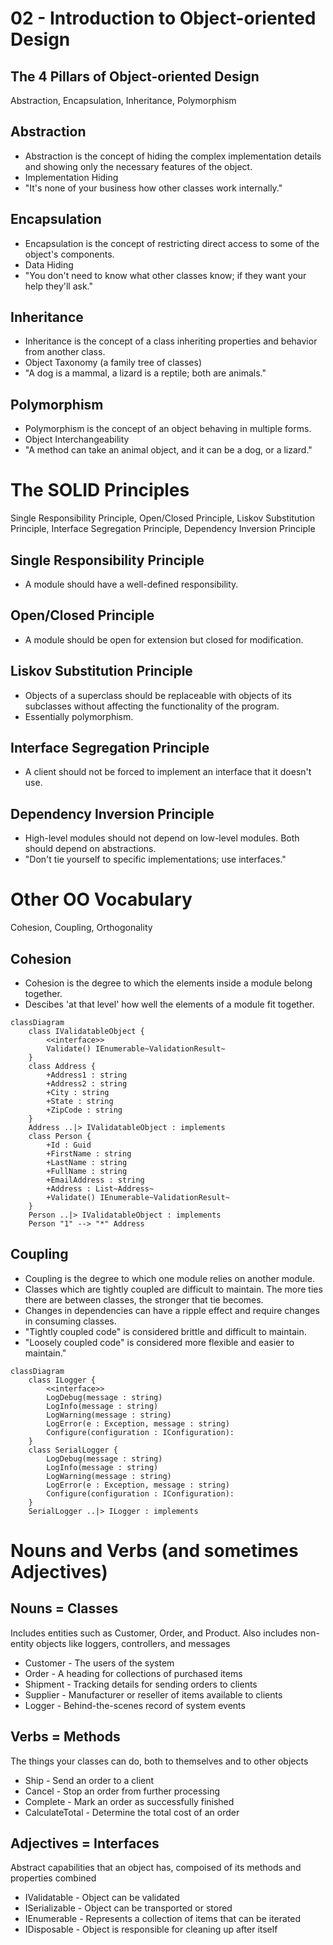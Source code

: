 # 02 - Introduction to Object-oriented Design

## The 4 Pillars of Object-oriented Design
Abstraction, Encapsulation, Inheritance, Polymorphism

## Abstraction
- Abstraction is the concept of hiding the complex implementation details and showing only the necessary features of the object.
- Implementation Hiding
- "It's none of your business how other classes work internally."

## Encapsulation
- Encapsulation is the concept of restricting direct access to some of the object's components.
- Data Hiding
- "You don't need to know what other classes know; if they want your help they'll ask."

## Inheritance
- Inheritance is the concept of a class inheriting properties and behavior from another class.
- Object Taxonomy (a family tree of classes)
- "A dog is a mammal, a lizard is a reptile; both are animals."

## Polymorphism
- Polymorphism is the concept of an object behaving in multiple forms.
- Object Interchangeability
- "A method can take an animal object, and it can be a dog, or a lizard."

# The SOLID Principles
Single Responsibility Principle, Open/Closed Principle, Liskov Substitution Principle, Interface Segregation Principle, Dependency Inversion Principle

## Single Responsibility Principle
- A module should have a well-defined responsibility.

## Open/Closed Principle
- A module should be open for extension but closed for modification.

## Liskov Substitution Principle
- Objects of a superclass should be replaceable with objects of its subclasses without affecting the functionality of the program.
- Essentially polymorphism.

## Interface Segregation Principle
- A client should not be forced to implement an interface that it doesn't use.

## Dependency Inversion Principle
- High-level modules should not depend on low-level modules. Both should depend on abstractions.
- "Don't tie yourself to specific implementations; use interfaces."

# Other OO Vocabulary
Cohesion, Coupling, Orthogonality

## Cohesion
- Cohesion is the degree to which the elements inside a module belong together.
- Descibes 'at that level' how well the elements of a module fit together.
```mermaid
classDiagram
	class IValidatableObject {
		<<interface>>
		Validate() IEnumerable~ValidationResult~
	}
	class Address {
		+Address1 : string
		+Address2 : string
		+City : string
		+State : string
		+ZipCode : string
	}
	Address ..|> IValidatableObject : implements
	class Person {
		+Id : Guid
		+FirstName : string
		+LastName : string
		+FullName : string
		+EmailAddress : string
		+Address : List~Address~
		+Validate() IEnumerable~ValidationResult~
	}
	Person ..|> IValidatableObject : implements
	Person "1" --> "*" Address
```

## Coupling
- Coupling is the degree to which one module relies on another module.
- Classes which are tightly coupled are difficult to maintain.  The more ties there are between classes, the stronger that tie becomes.
- Changes in dependencies can have a ripple effect and require changes in consuming classes.
- "Tightly coupled code" is considered brittle and difficult to maintain.
- "Loosely coupled code" is considered more flexible and easier to maintain."
```mermaid
classDiagram
	class ILogger {
		<<interface>>
		LogDebug(message : string)
		LogInfo(message : string)
		LogWarning(message : string)
		LogError(e : Exception, message : string)
		Configure(configuration : IConfiguration):
	}
	class SerialLogger {
		LogDebug(message : string)
		LogInfo(message : string)
		LogWarning(message : string)
		LogError(e : Exception, message : string)
		Configure(configuration : IConfiguration):
	}
	SerialLogger ..|> ILogger : implements
```

# Nouns and Verbs (and sometimes Adjectives)

## Nouns = Classes
Includes entities such as Customer, Order, and Product.  Also includes non-entity objects like loggers, controllers, and messages
- Customer - The users of the system
- Order - A heading for collections of purchased items
- Shipment - Tracking details for sending orders to clients
- Supplier - Manufacturer or reseller of items available to clients
- Logger - Behind-the-scenes record of system events

## Verbs = Methods
The things your classes can do, both to themselves and to other objects
- Ship - Send an order to a client
- Cancel - Stop an order from further processing
- Complete - Mark an order as successfully finished
- CalculateTotal - Determine the total cost of an order

## Adjectives = Interfaces
Abstract capabilities that an object has, compoised of its methods and properties combined
- IValidatable - Object can be validated
- ISerializable - Object can be transported or stored
- IEnumerable - Represents a collection of items that can be iterated
- IDisposable - Object is responsible for cleaning up after itself